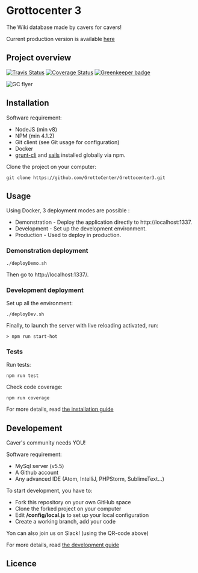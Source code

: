 # Grottocenter 3

The Wiki database made by cavers for cavers!

Current production version is available [here](http://beta.grottocenter.org/)

## Project overview

[![Travis Status](https://travis-ci.org/GrottoCenter/Grottocenter3.svg?branch=rc)](https://travis-ci.org/GrottoCenter/Grottocenter3?branch=rc)
[![Coverage Status](https://coveralls.io/repos/github/GrottoCenter/Grottocenter3/badge.svg?branch=rc)](https://coveralls.io/github/GrottoCenter/Grottocenter3?branch=rc) [![Greenkeeper badge](https://badges.greenkeeper.io/GrottoCenter/Grottocenter3.svg)](https://greenkeeper.io/)

![GC flyer](https://rawgit.com/wiki/GrottoCenter/Grottocenter3/images/afficheGC3.svg)

## Installation

Software requirement:
- NodeJS (min v8)
- NPM (min 4.1.2)
- Git client (see Git usage for configuration)
- Docker
- [grunt-cli](https://www.npmjs.com/package/grunt-cli) and [sails](https://www.npmjs.com/package/sails) installed globally via npm.

Clone the project on your computer:
```
git clone https://github.com/GrottoCenter/Grottocenter3.git
```

## Usage

Using Docker, 3 deployment modes are possible : 
- Demonstration - Deploy the application directly to http://localhost:1337.
- Development - Set up the development environment.
- Production - Used to deploy in production.

### Demonstration deployment

```
./deployDemo.sh
```
Then go to http://localhost:1337/.

### Development deployment

Set up all the environment: 
```
./deployDev.sh
```

Finally, to launch the server with live reloading activated, run:
```
> npm run start-hot
```

### Tests

Run tests:
```
npm run test
```

Check code coverage:
```
npm run coverage
```

For more details, read [the installation guide](https://github.com/GrottoCenter/Grottocenter3/wiki/Installation-guide)

## Developement

Caver's community needs YOU!

Software requirement:
- MySql server (v5.5)
- A Github account
- Any advanced IDE (Atom, IntelliJ, PHPStorm, SublimeText...)

To start development, you have to:
- Fork this repository on your own GitHub space
- Clone the forked project on your computer
- Edit **/config/local.js** to set up your local configuration
- Create a working branch, add your code

Yon can also join us on Slack! (using the QR-code above)

For more details, read [the development guide](https://github.com/GrottoCenter/Grottocenter3/wiki/Development-guide)

## Licence

